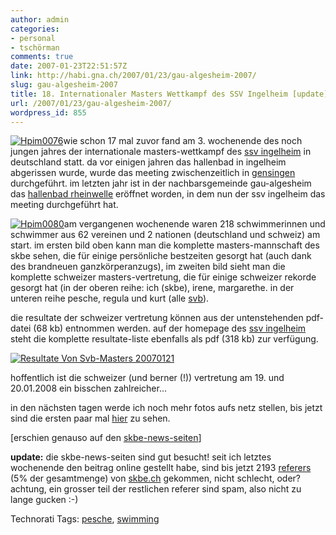 ```yaml
---
author: admin
categories:
- personal
- tschörman
comments: true
date: 2007-01-23T22:51:57Z
link: http://habi.gna.ch/2007/01/23/gau-algesheim-2007/
slug: gau-algesheim-2007
title: 18. Internationaler Masters Wettkampf des SSV Ingelheim [update]
url: /2007/01/23/gau-algesheim-2007/
wordpress_id: 855
---
```


[![Hpim0076](http://habi.gna.ch/wp-content/uploads/2007/01/hpim0076-tm.jpg)](http://habi.gna.ch/wp-content/uploads/2007/01/hpim0076.jpg)wie schon 17 mal zuvor fand am 3. wochenende des noch jungen jahres der internationale masters-wettkampf des [ssv ingelheim](http://ssv-ingelheim.de/) in deutschland statt.
da vor einigen jahren das hallenbad in ingelheim abgerissen wurde, wurde das meeting zwischenzeitlich in [gensingen](http://habi.gna.ch/?s=gensingen) durchgeführt. im letzten jahr ist in der nachbarsgemeinde gau-algesheim das [hallenbad rheinwelle](http://rheinwelle.com/) eröffnet worden, in dem nun der ssv ingelheim das meeting durchgeführt hat.



[![Hpim0080](http://habi.gna.ch/wp-content/uploads/2007/01/hpim0080-tm.jpg)](http://habi.gna.ch/wp-content/uploads/2007/01/hpim0080.jpg)am vergangenen wochenende waren 218 schwimmerinnen und schwimmer aus 62 vereinen und 2 nationen (deutschland und schweiz) am start. im ersten bild oben kann man die komplette masters-mannschaft des skbe sehen, die für einige persönliche bestzeiten gesorgt hat (auch dank des brandneuen ganzkörperanzugs), im zweiten bild sieht man die komplette schweizer masters-vertretung, die für einige schweizer rekorde gesorgt hat (in der oberen reihe: ich (skbe), irene, margarethe. in der unteren reihe pesche, regula und kurt (alle [svb](http://www.svbasel.ch)).

die resultate der schweizer vertretung können aus der untenstehenden pdf-datei (68 kb) entnommen werden. auf der homepage des [ssv ingelheim](http://ssv-ingelheim.de/Protokoll_Masters07.pdf) steht die komplette resultate-liste ebenfalls als pdf (318 kb) zur verfügung.



[![Resultate Von Svb-Masters 20070121](http://habi.gna.ch/wp-content/uploads/2007/01/resultate-von-svb-masters-20070121-tm.jpg)](http://habi.gna.ch/wp-content/uploads/2007/01/resultate_von_svb-masters_20070121.pdf)

hoffentlich ist die schweizer (und berner (!)) vertretung am 19. und 20.01.2008 ein bisschen zahlreicher...

in den nächsten tagen werde ich noch mehr fotos aufs netz stellen, bis jetzt sind die ersten paar mal [hier](http://habi.gna.ch/pictures/set.php?id=72157594494394461&title=Gau-Algesheim+2007) zu sehen.

[erschien genauso auf den [skbe-news-seiten](http://www.skbe.ch/news/news.php)]

**update:** die skbe-news-seiten sind gut besucht! seit ich letztes wochenende den beitrag online gestellt habe, sind bis jetzt 2193 [referers](http://habi.gna.ch/usage/referers.html) (5% der gesamtmenge) von [skbe.ch](http://www.skbe.ch/news/news.php) gekommen, nicht schlecht, oder? achtung, ein grosser teil der restlichen referer sind spam, also nicht zu lange gucken :-)




Technorati Tags: [pesche](http://www.technorati.com/tag/pesche), [swimming](http://www.technorati.com/tag/swimming)
